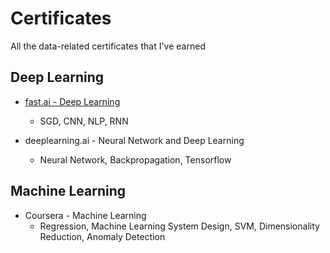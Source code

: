 # Certificates
All the data-related certificates that I've earned


## Deep Learning   

- [fast.ai - Deep Learning](https://github.com/weiweisf/Certificates/blob/master/fastai_badge_112920_all.pdf)       
  - SGD, CNN, NLP, RNN

- deeplearning.ai - Neural Network and Deep Learning   
  - Neural Network, Backpropagation, Tensorflow   


## Machine Learning    

- Coursera - Machine Learning    
  - Regression, Machine Learning System Design, SVM, Dimensionality Reduction, Anomaly Detection     

